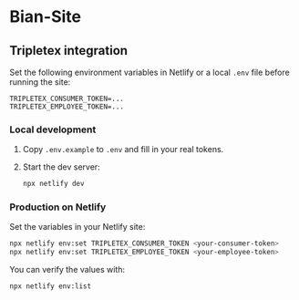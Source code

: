 # Bian-Site

## Tripletex integration

Set the following environment variables in Netlify or a local `.env` file before running the site:

```
TRIPLETEX_CONSUMER_TOKEN=...
TRIPLETEX_EMPLOYEE_TOKEN=...
```

### Local development

1. Copy `.env.example` to `.env` and fill in your real tokens.
2. Start the dev server:

   ```bash
   npx netlify dev
   ```

### Production on Netlify

Set the variables in your Netlify site:

```bash
npx netlify env:set TRIPLETEX_CONSUMER_TOKEN <your-consumer-token>
npx netlify env:set TRIPLETEX_EMPLOYEE_TOKEN <your-employee-token>
```

You can verify the values with:

```bash
npx netlify env:list
```
